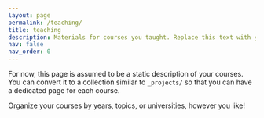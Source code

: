 ```yaml
---
layout: page
permalink: /teaching/
title: teaching
description: Materials for courses you taught. Replace this text with your description.
nav: false
nav_order: 0
---
```


For now, this page is assumed to be a static description of your courses. You can convert it to a collection similar to `_projects/` so that you can have a dedicated page for each course.

Organize your courses by years, topics, or universities, however you like!
